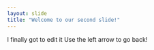 ```yaml
---
layout: slide
title: "Welcome to our second slide!"
---
```

I finally got to edit it 
Use the left arrow to go back!
